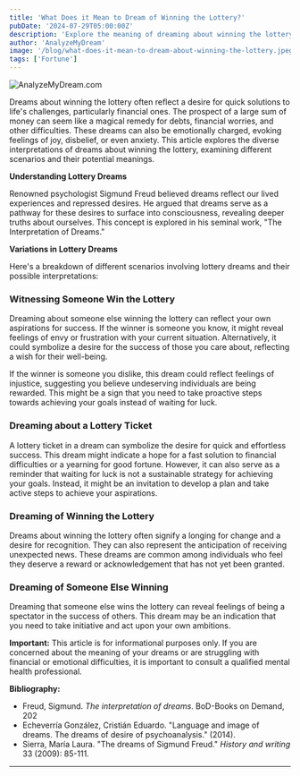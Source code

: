 ```yaml
---
title: 'What Does it Mean to Dream of Winning the Lottery?'
pubDate: '2024-07-29T05:00:00Z'
description: 'Explore the meaning of dreaming about winning the lottery and how these dreams can reflect your desires, emotions, and expectations in life.'
author: 'AnalyzeMyDream'
image: '/blog/what-does-it-mean-to-dream-about-winning-the-lottery.jpeg'
tags: ['Fortune']
---
```


![AnalyzeMyDream.com](/blog/what-does-it-mean-to-dream-about-winning-the-lottery.jpeg)


Dreams about winning the lottery often reflect a desire for quick solutions to life's challenges, particularly financial ones. The prospect of a large sum of money can seem like a magical remedy for debts, financial worries, and other difficulties. These dreams can also be emotionally charged, evoking feelings of joy, disbelief, or even anxiety. This article explores the diverse interpretations of dreams about winning the lottery, examining different scenarios and their potential meanings.

**Understanding Lottery Dreams**

Renowned psychologist Sigmund Freud believed dreams reflect our lived experiences and repressed desires. He argued that dreams serve as a pathway for these desires to surface into consciousness, revealing deeper truths about ourselves. This concept is explored in his seminal work, "The Interpretation of Dreams."

**Variations in Lottery Dreams**

Here's a breakdown of different scenarios involving lottery dreams and their possible interpretations:

### Witnessing Someone Win the Lottery

Dreaming about someone else winning the lottery can reflect your own aspirations for success. If the winner is someone you know, it might reveal feelings of envy or frustration with your current situation. Alternatively, it could symbolize a desire for the success of those you care about, reflecting a wish for their well-being. 

If the winner is someone you dislike, this dream could reflect feelings of injustice, suggesting you believe undeserving individuals are being rewarded. This might be a sign that you need to take proactive steps towards achieving your goals instead of waiting for luck.

### Dreaming about a Lottery Ticket

A lottery ticket in a dream can symbolize the desire for quick and effortless success. This dream might indicate a hope for a fast solution to financial difficulties or a yearning for good fortune. However, it can also serve as a reminder that waiting for luck is not a sustainable strategy for achieving your goals. Instead, it might be an invitation to develop a plan and take active steps to achieve your aspirations.

### Dreaming of Winning the Lottery

Dreams about winning the lottery often signify a longing for change and a desire for recognition. They can also represent the anticipation of receiving unexpected news. These dreams are common among individuals who feel they deserve a reward or acknowledgement that has not yet been granted.

### Dreaming of Someone Else Winning

Dreaming that someone else wins the lottery can reveal feelings of being a spectator in the success of others. This dream may be an indication that you need to take initiative and act upon your own ambitions. 

**Important:** This article is for informational purposes only. If you are concerned about the meaning of your dreams or are struggling with financial or emotional difficulties, it is important to consult a qualified mental health professional. 

**Bibliography:**

* Freud, Sigmund. *The interpretation of dreams*. BoD-Books on Demand, 202
* Echeverría González, Cristián Eduardo. "Language and image of dreams. The dreams of desire of psychoanalysis." (2014).
* Sierra, María Laura. "The dreams of Sigmund Freud." *History and writing* 33 (2009): 85-111.

---